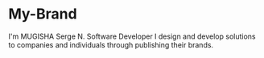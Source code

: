 # My-Brand
I'm MUGISHA Serge N.
Software Developer
I design and develop solutions to companies
and individuals through publishing their brands.
